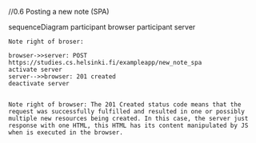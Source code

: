//0.6 Posting a new note (SPA)

sequenceDiagram
    participant browser
    participant server

    Note right of broser: 

    browser->>server: POST https://studies.cs.helsinki.fi/exampleapp/new_note_spa
    activate server
    server-->>browser: 201 created
    deactivate server


    Note right of browser: The 201 Created status code means that the request was successfully fulfilled and resulted in one or possibly multiple new resources being created. In this case, the server just response with one HTML, this HTML has its content manipulated by JS when is executed in the browser.